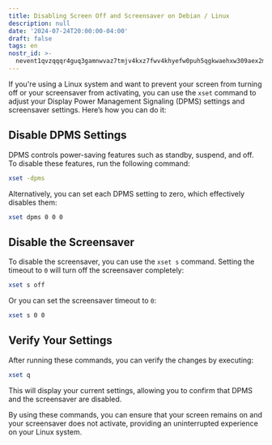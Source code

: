 ```yaml
---
title: Disabling Screen Off and Screensaver on Debian / Linux
description: null
date: '2024-07-24T20:00:00-04:00'
draft: false
tags: en
nostr_id: >-
  nevent1qvzqqqr4guq3gamnwvaz7tmjv4kxz7fwv4khyefw0puh5qgkwaehxw309aex2mrp0yhxummnw3ezucnpdejqqg8nzc9ytgch2fkq2nr7vpvxem54agw60h0nkg9796223drwz3yp9vj8927w
---
```


If you're using a Linux system and want to prevent your screen from turning off or your screensaver from activating, you can use the `xset` command to adjust your Display Power Management Signaling (DPMS) settings and screensaver settings. Here’s how you can do it:
<!--more-->

## Disable DPMS Settings

DPMS controls power-saving features such as standby, suspend, and off. To disable these features, run the following command:

```sh
xset -dpms
```

Alternatively, you can set each DPMS setting to zero, which effectively disables them:

```sh
xset dpms 0 0 0
```

## Disable the Screensaver

To disable the screensaver, you can use the `xset s` command. Setting the timeout to `0` will turn off the screensaver completely:

```sh
xset s off
```

Or you can set the screensaver timeout to `0`:

```sh
xset s 0 0
```

## Verify Your Settings

After running these commands, you can verify the changes by executing:

```sh
xset q
```

This will display your current settings, allowing you to confirm that DPMS and the screensaver are disabled.

By using these commands, you can ensure that your screen remains on and your screensaver does not activate, providing an uninterrupted experience on your Linux system.
